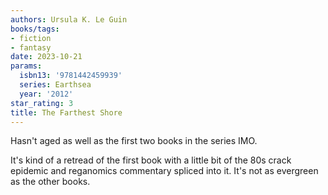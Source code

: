 ```yaml
---
authors: Ursula K. Le Guin
books/tags:
- fiction
- fantasy
date: 2023-10-21
params:
  isbn13: '9781442459939'
  series: Earthsea
  year: '2012'
star_rating: 3
title: The Farthest Shore
---
```


Hasn't aged as well as the first two books in the series IMO.

It's kind of a retread of the first book with a little bit of the 80s crack
epidemic and reganomics commentary spliced into it. It's not as evergreen as the
other books.

<!--more-->